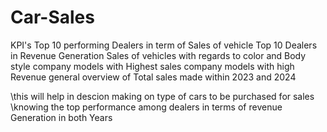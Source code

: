 # Car-Sales
KPI's
Top 10 performing Dealers in term of Sales of vehicle
Top 10 Dealers in Revenue Generation
Sales of vehicles with regards to color and Body style
company models with Highest sales
company models with high Revenue
general overview of Total sales made within 2023 and 2024

\this will help in descion making on type of cars to be purchased for sales
\knowing the top performance among dealers in terms of revenue Generation in both Years
